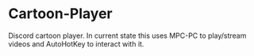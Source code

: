 # Cartoon-Player

Discord cartoon player. In current state this uses MPC-PC to play/stream videos and AutoHotKey to interact with it. 
